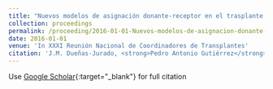 ```yaml
---
title: "Nuevos modelos de asignación donante-receptor en el trasplante pulmonar"
collection: proceedings
permalink: /proceeding/2016-01-01-Nuevos-modelos-de-asignacion-donante-receptor-en-el-trasplante-pulmonar
date: 2016-01-01
venue: 'In XXXI Reunión Nacional de Coordinadores de Transplantes'
citation: 'J.M. Dueñas-Jurado, <strong>Pedro Antonio Gutiérrez</strong>, F. Santos-Luna, A. Salvatierra-Velázquez, César Hervás-Martínez, &quot;Nuevos modelos de asignación donante-receptor en el trasplante pulmonar.&quot; In XXXI Reunión Nacional de Coordinadores de Transplantes, 2016.'
---
```

Use [Google Scholar](https://scholar.google.com/scholar?q=Nuevos+modelos+de+asignacion+donante+receptor+en+el+trasplante+pulmonar){:target="_blank"} for full citation
